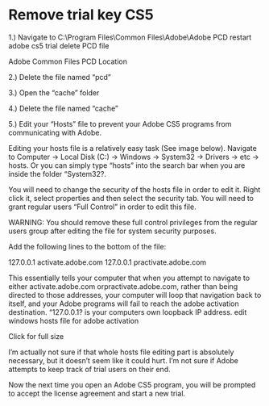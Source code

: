 # Remove trial key CS5

1.) Navigate to C:\Program Files\Common Files\Adobe\Adobe PCD
restart adobe cs5 trial delete PCD file

Adobe Common Files PCD Location

2.) Delete the file named “pcd”

3.) Open the “cache” folder

4.) Delete the file named “cache”

5.) Edit your “Hosts” file to prevent your Adobe CS5 programs from communicating with Adobe.

Editing your hosts file is a relatively easy task (See image below). Navigate to Computer -> Local Disk (C:) -> Windows -> System32 -> Drivers -> etc -> hosts. Or you can simply type “hosts” into the search bar when you are inside the folder “System32?.

You will need to change the security of the hosts file in order to edit it. Right click it, select properties and then select the security tab. You will need to grant regular users “Full Control” in order to edit this file.

WARNING: You should remove these full control privileges from the regular users group after editing the file for system security purposes.

Add the following lines to the bottom of the file:

127.0.0.1 activate.adobe.com
127.0.0.1 practivate.adobe.com

This essentially tells your computer that when you attempt to navigate to either activate.adobe.com orpractivate.adobe.com, rather than being directed to those addresses, your computer will loop that navigation back to itself, and your Adobe programs will fail to reach the adobe activation destination. “127.0.0.1? is your computers own loopback IP address.
edit windows hosts file for adobe activation

Click for full size

I’m actually not sure if that whole hosts file editing part is absolutely necessary, but it doesn’t seem like it could hurt. I’m not sure if Adobe attempts to keep track of trial users on their end.

Now the next time you open an Adobe CS5 program, you will be prompted to accept the license agreement and start a new trial.
